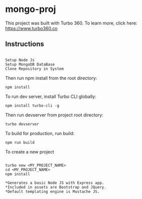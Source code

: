 # mongo-proj

This project was built with Turbo 360. To learn more, click here: https://www.turbo360.co

## Instructions

```

Setup Node Js
Setup MongoDB DataBase 
Clone Repository in System 

```

Then run npm install from the root directory:

```
npm install
```

To run dev server, install Turbo CLI globally:

```
npm install turbo-cli -g
```

Then run devserver from project root directory:

```
turbo devserver
```

To build for production, run build:

```
npm run build
```

To create a new project

```

turbo new <MY_PROJECT_NAME>
cd <MY_PROJECT_NAME>
npm install

*Generates a basic Node JS with Express app.
*Included in assets are Bootstrap and JQuery.
*Default templating engine is Mustache JS.

```

